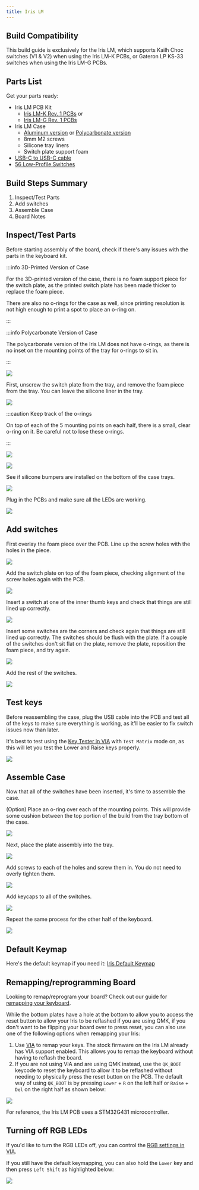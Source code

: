 ```yaml
---
title: Iris LM
---
```


## Build Compatibility

This build guide is exclusively for the Iris LM, which supports Kailh Choc switches (V1 & V2) when using the Iris LM-K PCBs, or Gateron LP KS-33 switches when using the Iris LM-G PCBs.

## Parts List

Get your parts ready:

* Iris LM PCB Kit
  * [Iris LM-K Rev. 1 PCBs](https://keeb.io/products/iris-lm-k-pcb-kit) or
  * [Iris LM-G Rev. 1 PCBs](https://keeb.io/products/iris-lm-g-pcb-kit)
* Iris LM Case
  * [Aluminum version](https://keeb.io/products/iris-lm-aluminum-case) or [Polycarbonate version](https://keeb.io/products/iris-lm-polycarbonate-case)
  * 8mm M2 screws
  * Silicone tray liners
  * Switch plate support foam
* [USB-C to USB-C cable](https://keeb.io/products/usb-c-to-usb-c-cable)
* [56 Low-Profile Switches](https://keeb.io/collections/switches?filter.p.m.keyboard.switch_compatibility=Choc+V1+Low-Profile&filter.p.m.keyboard.switch_compatibility=Choc+V2+Low-Profile&filter.p.m.keyboard.switch_compatibility=Gateron+Low-Profile&sort_by=best-selling)

<!-- ![](./assets/images/iris-lm/iris-lm-parts.jpg) -->

## Build Steps Summary

1. Inspect/Test Parts
2. Add switches
3. Assemble Case
4. Board Notes

## Inspect/Test Parts

Before starting assembly of the board, check if there's any issues with the parts in the keyboard kit.

:::info 3D-Printed Version of Case

For the 3D-printed version of the case, there is no foam support piece for the switch plate, as the printed switch plate has been made thicker to replace the foam piece.

There are also no o-rings for the case as well, since printing resolution is not high enough to print a spot to place an o-ring on.

:::

:::info Polycarbonate Version of Case

The polycarbonate version of the Iris LM does not have o-rings, as there is no inset on the mounting points of the tray for o-rings to sit in.

:::


![](./assets/images/iris-lm/IMG_3739.jpeg)

First, unscrew the switch plate from the tray, and remove the foam piece from the tray. You can leave the silicone liner in the tray.

![](./assets/images/iris-lm/IMG_3699.jpeg)

:::caution Keep track of the o-rings

On top of each of the 5 mounting points on each half, there is a small, clear o-ring on it. Be careful not to lose these o-rings.

:::

![](./assets/images/iris-lm/IMG_3720.jpeg)

![](./assets/images/iris-lm/IMG_3700.jpeg)

See if silicone bumpers are installed on the bottom of the case trays.

![](./assets/images/iris-lm/IMG_3721.jpeg)

Plug in the PCBs and make sure all the LEDs are working.

![](./assets/images/iris-lm/IMG_3737.jpeg)


## Add switches

First overlay the foam piece over the PCB. Line up the screw holes with the holes in the piece.

![](./assets/images/iris-lm/IMG_3701.jpeg)

Add the switch plate on top of the foam piece, checking alignment of the screw holes again with the PCB.

![](./assets/images/iris-lm/IMG_3702.jpeg)

Insert a switch at one of the inner thumb keys and check that things are still lined up correctly.

![](./assets/images/iris-lm/IMG_3703.jpeg)

Insert some switches are the corners and check again that things are still lined up correctly. The switches should be flush with the plate. If a couple of the switches don't sit flat on the plate, remove the plate, reposition the foam piece, and try again.

![](./assets/images/iris-lm/IMG_3704.jpeg)

Add the rest of the switches.

![](./assets/images/iris-lm/IMG_3705.jpeg)

## Test keys

Before reassembling the case, plug the USB cable into the PCB and test all of the keys to make sure everything is working, as it'll be easier to fix switch issues now than later.

It's best to test using the [Key Tester in VIA](via#key-tester-tab) with `Test Matrix` mode on, as this will let you test the Lower and Raise keys properly.

![](./assets/images/iris-ce/iris-via-key-tester.png)

## Assemble Case

Now that all of the switches have been inserted, it's time to assemble the case.

(Option) Place an o-ring over each of the mounting points. This will provide some cushion between the top portion of the build from the tray bottom of the case.

![](./assets/images/iris-lm/IMG_3720.jpeg)

Next, place the plate assembly into the tray.

![](./assets/images/iris-lm/IMG_3706.jpeg)

Add screws to each of the holes and screw them in. You do not need to overly tighten them.

![](./assets/images/iris-lm/IMG_3707.jpeg)

Add keycaps to all of the switches.

![](./assets/images/iris-lm/IMG_3708.jpeg)

Repeat the same process for the other half of the keyboard.

![](./assets/images/iris-lm/IMG_3694.jpeg)

## Default Keymap

Here's the default keymap if you need it: [Iris Default Keymap](../static/layouts/Iris%20Default%20Keymap.pdf)

## Remapping/reprogramming Board

Looking to remap/reprogram your board? Check out our guide for [remapping your keyboard](remapping-keyboard).

While the bottom plates have a hole at the bottom to allow you to access the reset button to allow your Iris to be reflashed if you are using QMK, if you don't want to be flipping your board over to press reset, you can also use one of the following options when remapping your Iris:

1. Use [VIA](via.md) to remap your keys. The stock firmware on the Iris LM already has VIA support enabled. This allows you to remap the keyboard without having to reflash the board.
2. If you are not using VIA and are using QMK instead, use the `QK_BOOT` keycode to reset the keyboard to allow it to be reflashed without needing to physically press the reset button on the PCB. The default way of using `QK_BOOT` is by pressing `Lower` + `R` on the left half or `Raise` + `Del` on the right half as shown below:

![](./assets/images/iris-ce/iris-ce-qk-boot.png)

For reference, the Iris LM PCB uses a STM32G431 microcontroller.

## Turning off RGB LEDs

If you'd like to turn the RGB LEDs off, you can control the [RGB settings in VIA](via#lighting).

If you still have the default keymapping, you can also hold the `Lower` key and then press `Left Shift` as highlighted below:

![](./assets/images/iris-ce/rgb-off.png)
